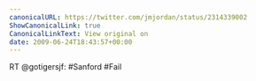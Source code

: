 ```yaml
---
canonicalURL: https://twitter.com/jmjordan/status/2314339002
ShowCanonicalLink: true
CanonicalLinkText: View original on
date: 2009-06-24T18:43:57+00:00
---
```

RT @gotigersjf: #Sanford #Fail